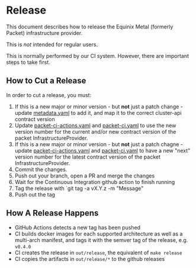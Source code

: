 # Release

This document describes how to release the Equinix Metal (formerly Packet) infrastructure provider.

This is _not_ intended for regular users.

This is normally performed by our CI system. However, there are important steps to take first.

## How to Cut a Release

In order to cut a release, you must:

1. If this is a new major or minor version - but **not** just a patch change - update [metadata.yaml](../metadata.yaml) to add it, and map it to the correct cluster-api contract version
1. Update [packet-ci-actions.yaml](../test/e2e/config/packet-ci-actions.yaml) and [packet-ci.yaml](../test/e2e/config/packet-ci.yaml) to use the new version number for the current and/or new contract version of the packet InfrastructureProvider.
1. If this is a new major or minor version - but **not** just a patch chagne - update [packet-ci-actions.yaml](../test/e2e/config/packet-ci-actions.yaml) and [packet-ci.yaml](../test/e2e/config/packet-ci.yaml) to have a new "next" version number for the latest contract version of the packet InfrastructureProvider.
1. Commit the changes.
1. Push out your branch, open a PR and merge the changes
1. Wait for the Continuous Integration github action to finish running
1. Tag the release with `git tag -a vX.Y.z -m "Message"
1. Push out the tag

## How A Release Happens

* GitHub Actions detects a new tag has been pushed
* CI builds docker images for each supported architecture as well as a multi-arch manifest, and tags it with the semver tag of the release, e.g. `v0.4.0`
* CI creates the release in `out/release`, the equivalent of `make release`
* CI copies the artifacts in `out/release/*` to the github releases
